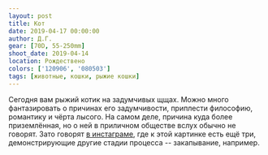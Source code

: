 ```yaml
---
layout: post
title: Кот
date: 2019-04-17 00:00:00
author: Д.Г.
gear: [70D, 55-250mm]
shoot_date: 2019-04-14
location: Рождествено
colors: ['120906', '080503']
tags: [животные, кошки, рыжие кошки]
---
```

Сегодня вам рыжий котик на задумчивых щщах. Можно много фантазировать о причинах его задумчивости, приплести философию, романтику и чёрта лысого. На самом деле, причина куда более приземлённая, но о ней в приличном обществе вслух обычно не говорят. Зато говорят [в инстаграме](https://www.instagram.com/p/BwPGL0fHirr/), где к этой картинке есть ещё три, демонстрирующие другие стадии процесса -- закапывание, например.
